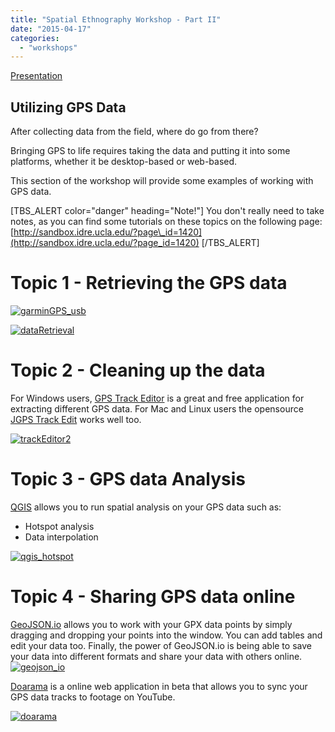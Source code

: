 ```yaml
---
title: "Spatial Ethnography Workshop - Part II"
date: "2015-04-17"
categories: 
  - "workshops"
---
```


[Presentation](https://docs.google.com/presentation/d/1n6KidSM7XJS-SxUP_Vy9uWtrxw0-S495zIQu4rbwJfE/embed?start=false&loop=false&delayms=3000)

## Utilizing GPS Data

After collecting data from the field, where do go from there?

Bringing GPS to life requires taking the data and putting it into some platforms, whether it be desktop-based or web-based.

This section of the workshop will provide some examples of working with GPS data.

\[TBS\_ALERT color="danger" heading="Note!"\] You don't really need to take notes, as you can find some tutorials on these topics on the following page: [http://sandbox.idre.ucla.edu/?page\_id=1420](http://sandbox.idre.ucla.edu/?page_id=1420) \[/TBS\_ALERT\]

# Topic 1 - Retrieving the GPS data

[![garminGPS_usb](images/garminGPS_usb-1024x300.png)](http://sandbox.idre.ucla.edu/?page_id=1420)

[![dataRetrieval](images/dataRetrieval.png)](http://sandbox.idre.ucla.edu/sandbox/wp-content/uploads/2015/04/dataRetrieval.png)

# Topic 2 - Cleaning up the data

For Windows users, [GPS Track Editor](http://www.gpstrackeditor.com/) is a great and free application for extracting different GPS data. For Mac and Linux users the opensource [JGPS Track Edit](http://sourceforge.net/projects/jgpstrackedit/) works well too.

[![trackEditor2](images/trackEditor2-1024x271.png)](http://www.gpstrackeditor.com/)

# Topic 3 - GPS data Analysis

[QGIS](http://www.qgis.org/en/site/) allows you to run spatial analysis on your GPS data such as:

- Hotspot analysis
- Data interpolation

[![qgis_hotspot](images/qgis_hotspot-1024x244.png)](http://www.qgis.org/en/site/)

# Topic 4 - Sharing GPS data online

[GeoJSON.io](http://geojson.io/) allows you to work with your GPX data points by simply dragging and dropping your points into the window. You can add tables and edit your data too. Finally, the power of GeoJSON.io is being able to save your data into different formats and share your data with others online.[![geojson_io](images/geojson_io-1024x166.png)](http://sandbox.idre.ucla.edu/sandbox/wp-content/uploads/2015/04/geojson_io.png)

[Doarama](http://doarama.com/) is a online web application in beta that allows you to sync your GPS data tracks to footage on YouTube.

[![doarama](images/doarama-1024x434.png)](http://www.doarama.com/view/120555)
